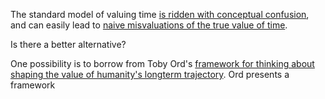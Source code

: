 The standard model of valuing time [is ridden with conceptual confusion](https://joel-becker.com/digital-garden/mistakes-valuing-time/), and can easily lead to [naive misvaluations of the true value of time](LINK).

Is there a better alternative?

One possibility is to borrow from Toby Ord's [framework for thinking about shaping the value of humanity's longterm trajectory](http://amirrorclear.net/files/shaping-humanity's-longterm-trajectory.pdf). Ord presents a framework 